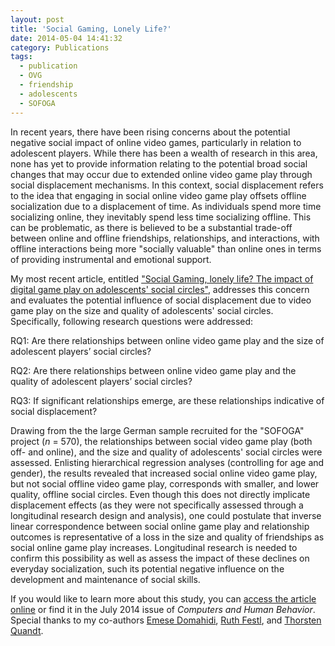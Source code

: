 ```yaml
---
layout: post
title: 'Social Gaming, Lonely Life?'
date: 2014-05-04 14:41:32
category: Publications
tags:
  - publication
  - OVG
  - friendship
  - adolescents
  - SOFOGA
---
```


In recent years, there have been rising concerns about the potential negative social impact of online video games, particularly in relation to adolescent players. While there has been a wealth of research in this area, none has yet to provide information relating to the potential broad social changes that may occur due to extended online video game play through social displacement mechanisms. In this context, social displacement refers to the idea that engaging in social online video game play offsets offline socialization due to a displacement of time. As individuals spend more time socializing online, they inevitably spend less time socializing offline. This can be problematic, as there is believed to be a substantial trade-off between online and offline friendships, relationships, and interactions, with offline interactions being more "socially valuable" than online ones in terms of providing instrumental and emotional support.

My most recent article, entitled ["Social Gaming, lonely life? The impact of digital game play on adolescents' social circles"](http://www.sciencedirect.com/science/article/pii/S074756321400212X), addresses this concern and evaluates the potential influence of social displacement due to video game play on the size and quality of adolescents' social circles. Specifically, following research questions were addressed:

RQ1: Are there relationships between online video game play and the size of adolescent players’ social circles?

RQ2: Are there relationships between online video game play and the quality of adolescent players’ social circles?

RQ3: If significant relationships emerge, are these relationships indicative of social displacement?

Drawing from the the large German sample recruited for the "SOFOGA" project (_n_ = 570), the relationships between social video game play (both off- and online), and the size and quality of adolescents' social circles were assessed. Enlisting hierarchical regression analyses (controlling for age and gender), the results revealed that increased social online video game play, but not social offline video game play, corresponds with smaller, and lower quality, offline social circles. Even though this does not directly implicate displacement effects (as they were not specifically assessed through a longitudinal research design and analysis), one could postulate that inverse linear correspondence between social online game play and relationship outcomes is representative of a loss in the size and quality of friendships as social online game play increases. Longitudinal research is needed to confirm this possibility as well as assess the impact of these declines on everyday socialization, such its potential negative influence on the development and maintenance of social skills.

If you would like to learn more about this study, you can [access the article online](http://www.sciencedirect.com/science/article/pii/S074756321400212X) or find it in the July 2014 issue of _Computers and Human Behavior_. Special thanks to my co-authors [Emese Domahidi](http://www.uni-muenster.de/Kowi/en/personen/emese-domahidi.html), [Ruth Festl](https://online.uni-hohenheim.de/festl), and [Thorsten Quandt](https://www.uni-muenster.de/Kowi/en/personen/thorsten-quandt.html).
